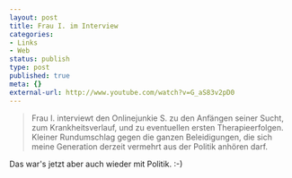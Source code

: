 ```yaml
---
layout: post
title: Frau I. im Interview
categories:
- Links
- Web
status: publish
type: post
published: true
meta: {}
external-url: http://www.youtube.com/watch?v=G_aS83v2pD0
---
```

<blockquote>Frau I. interviewt den Onlinejunkie S. zu den Anfängen seiner Sucht, zum Krankheitsverlauf, und zu eventuellen ersten Therapieerfolgen. Kleiner Rundumschlag gegen die ganzen Beleidigungen, die sich meine Generation derzeit vermehrt aus der Politik anhören darf.</blockquote>

Das war's jetzt aber auch wieder mit Politik. :-)
